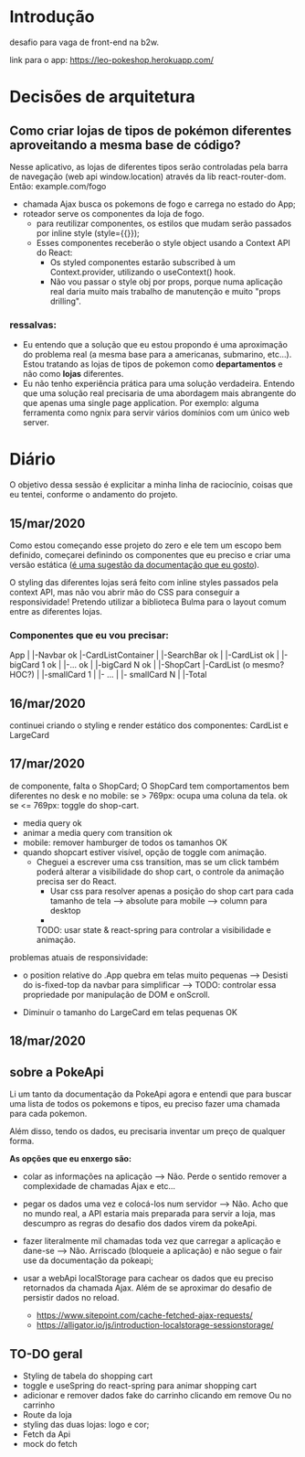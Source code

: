 # Introdução
desafio para vaga de front-end na b2w.

link para o app:
https://leo-pokeshop.herokuapp.com/

# Decisões de arquitetura
## Como criar lojas de tipos de pokémon diferentes aproveitando a mesma base de código?
Nesse aplicativo, as lojas de diferentes tipos serão controladas pela barra de navegação (web api window.location) através da lib react-router-dom. Então: example.com/fogo
- chamada Ajax busca os pokemons de fogo e carrega no estado do App;
- roteador serve os componentes da loja de fogo.
  - para reutilizar componentes, os estilos que mudam serão passados por inline style (style={{}});
  - Esses componentes receberão o style object usando a Context API do React:
    - Os styled componentes estarão subscribed à um Context.provider, utilizando o useContext() hook.
    - Não vou passar o style obj por props, porque numa aplicação real daria muito mais trabalho de manutenção e muito "props drilling".

### ressalvas:
- Eu entendo que a solução que eu estou propondo é uma aproximação do problema real (a mesma base para a americanas, submarino, etc...). Estou tratando as lojas de tipos de pokemon como __departamentos__ e não como __lojas__ diferentes.
- Eu não tenho experiência prática para uma solução verdadeira. Entendo que uma solução real precisaria de uma abordagem mais abrangente do que apenas uma single page application. Por exemplo: alguma ferramenta como ngnix para servir vários domínios com um único web server.

# Diário
O objetivo dessa sessão é explicitar a minha linha de raciocínio, coisas que eu tentei, conforme o andamento do projeto.

## 15/mar/2020
Como estou começando esse projeto do zero e ele tem um escopo bem definido, começarei definindo os componentes que eu preciso e criar uma versão estática ([é uma sugestão da documentação que eu gosto](https://reactjs.org/docs/thinking-in-react.html)).

O styling das diferentes lojas será feito com inline styles passados pela context API, mas não vou abrir mão do CSS para conseguir a responsividade! Pretendo utilizar a biblioteca Bulma para o layout comum entre as diferentes lojas.

### Componentes que eu vou precisar:

App
|
|-Navbar ok
|-CardListContainer
| |-SearchBar ok
| |-CardList ok
|   |-bigCard 1 ok
|   |-... ok
|   |-bigCard N ok
|
|-ShopCart
  |-CardList (o mesmo? HOC?)
  | |-smallCard 1
  | |- ...
  | |- smallCard N
  |
  |-Total

  ## 16/mar/2020
  continuei criando o styling e render estático dos componentes:
  CardList e LargeCard

  ## 17/mar/2020
  de componente, falta o ShopCard;
  O ShopCard tem comportamentos bem diferentes no desk e no mobile:
  se > 769px: ocupa uma coluna da tela. ok
  se <= 769px: toggle do shop-cart.

 - media query ok
 - animar a media query com transition ok
 - mobile: remover hamburger de todos os tamanhos OK
 - quando shopcart estiver visível, opção de toggle com animação.
    - Cheguei a escrever uma css transition, mas se um click também poderá alterar a visibilidade do shop cart, o controle da animação precisa ser do React.
      - Usar css para resolver apenas a posição do shop cart para cada tamanho de tela --> absolute para mobile --> column para desktop
      - 
      TODO: usar state & react-spring para controlar a visibilidade e animação.

problemas atuais de responsividade:
- o position relative do .App quebra em telas muito pequenas --> Desisti do is-fixed-top da navbar para simplificar --> 
TODO: controlar essa propriedade por manipulação de DOM e onScroll.

- Diminuir o tamanho do LargeCard em telas pequenas OK

## 18/mar/2020

## sobre a PokeApi
Li um tanto da documentação da PokeApi agora e entendi que para buscar uma lista de todos os pokemons e tipos, eu preciso fazer uma chamada para cada pokemon.

Além disso, tendo os dados, eu precisaria inventar um preço de qualquer forma.

__As opções que eu enxergo são:__
- colar as informações na aplicação --> Não. Perde o sentido remover a complexidade de chamadas Ajax e etc...

- pegar os dados uma vez e colocá-los num servidor --> Não. Acho que no mundo real, a API estaria mais preparada para servir a loja, mas descumpro as regras do desafio dos dados virem da pokeApi.

- fazer literalmente mil chamadas toda vez que carregar a aplicação e dane-se --> Não. Arriscado (bloqueie a aplicação) e não segue o fair use da documentação da pokeapi;

- usar a webApi localStorage para cachear os dados que eu preciso retornados da chamada Ajax. Além de se aproximar do desafio de persistir dados no reload.
  - https://www.sitepoint.com/cache-fetched-ajax-requests/
  - https://alligator.io/js/introduction-localstorage-sessionstorage/

## TO-DO geral
- Styling de tabela do shopping cart
- toggle e useSpring do react-spring para animar shopping cart
- adicionar e remover dados fake do carrinho clicando em remove Ou no carrinho
- Route da loja
- styling das duas lojas: logo e cor;
- Fetch da Api
- mock do fetch
